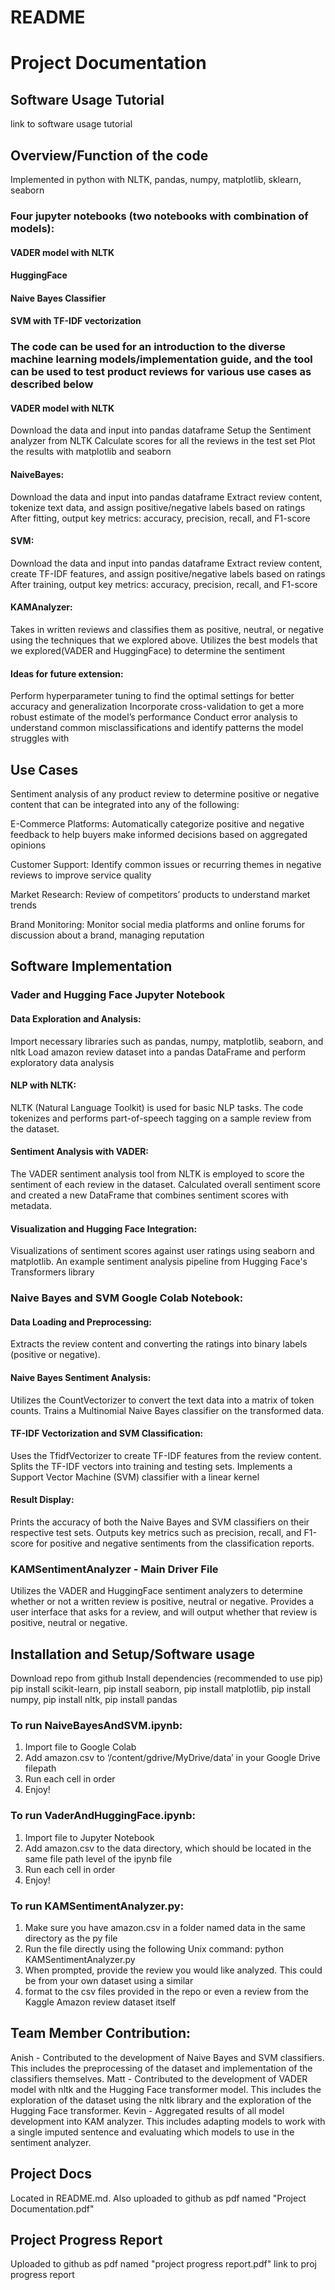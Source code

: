 # README
# Project Documentation

## Software Usage Tutorial
link to software usage tutorial<br>

## Overview/Function of the code
Implemented in python with NLTK, pandas, numpy, matplotlib, sklearn, seaborn
### Four jupyter notebooks (two notebooks with combination of models):
#### VADER model with NLTK 
#### HuggingFace
#### Naive Bayes Classifier
#### SVM with TF-IDF vectorization

### The code can be used for an introduction to the diverse machine learning models/implementation guide, and the tool can be used to test product reviews for various use cases as described below
#### VADER model with NLTK
Download the data and input into pandas dataframe
Setup the Sentiment analyzer from NLTK
Calculate scores for all the reviews in the test set
Plot the results with matplotlib and seaborn
#### NaiveBayes:
Download the data and input into pandas dataframe
Extract review content, tokenize text data, and assign positive/negative labels based on ratings
After fitting, output key metrics: accuracy, precision, recall, and F1-score
#### SVM:
Download the data and input into pandas dataframe
Extract review content, create TF-IDF features, and assign positive/negative labels based on ratings
After training, output key metrics: accuracy, precision, recall, and F1-score
#### KAMAnalyzer:
Takes in written reviews and classifies them as positive, neutral, or negative using the techniques that we explored above.
Utilizes the best models that we explored(VADER and HuggingFace) to determine the sentiment
#### Ideas for future extension:
Perform hyperparameter tuning to find the optimal settings for better accuracy and generalization
Incorporate cross-validation to get a more robust estimate of the model’s performance
Conduct error analysis to understand common misclassifications and identify patterns the model struggles with

## Use Cases
Sentiment analysis of any product review to determine positive or negative content that can be integrated into any of the following:

E-Commerce Platforms: Automatically categorize positive and negative feedback to help buyers make informed decisions based on aggregated opinions

Customer Support: Identify common issues or recurring themes in negative reviews to improve service quality

Market Research: Review of competitors’ products to understand market trends

Brand Monitoring: Monitor social media platforms and online forums for discussion about a brand, managing reputation

## Software Implementation

### Vader and Hugging Face Jupyter Notebook

#### Data Exploration and Analysis:
Import necessary libraries such as pandas, numpy, matplotlib, seaborn, and nltk
Load amazon review dataset into a pandas DataFrame and perform exploratory data analysis

#### NLP with NLTK:
NLTK (Natural Language Toolkit) is used for basic NLP tasks. The code tokenizes and performs part-of-speech   tagging on a sample review from the dataset.
#### Sentiment Analysis with VADER:

The VADER sentiment analysis tool from NLTK is employed to score the sentiment of each review in the dataset.
Calculated overall sentiment score and created a new DataFrame that combines sentiment scores with metadata.

#### Visualization and Hugging Face Integration:
Visualizations of sentiment scores against user ratings using seaborn and matplotlib.
An example sentiment analysis pipeline from Hugging Face's Transformers library

### Naive Bayes and SVM Google Colab Notebook:

#### Data Loading and Preprocessing:
Extracts the review content and converting the ratings into binary labels (positive or negative).

#### Naive Bayes Sentiment Analysis:
Utilizes the CountVectorizer to convert the text data into a matrix of token counts.
Trains a Multinomial Naive Bayes classifier on the transformed data.

#### TF-IDF Vectorization and SVM Classification:
Uses the TfidfVectorizer to create TF-IDF features from the review content.
Splits the TF-IDF vectors into training and testing sets.
Implements a Support Vector Machine (SVM) classifier with a linear kernel

#### Result Display:
Prints the accuracy of both the Naive Bayes and SVM classifiers on their respective test sets.
Outputs key metrics such as precision, recall, and F1-score for positive and negative sentiments from the classification reports.

### KAMSentimentAnalyzer - Main Driver File
Utilizes the VADER and HuggingFace sentiment analyzers to determine whether or not a written review is positive, neutral or negative.
Provides a user interface that asks for a review, and will output whether that review is positive, neutral or negative.

## Installation and Setup/Software usage
Download repo from github
Install dependencies (recommended to use pip) 
pip install scikit-learn, pip install seaborn, pip install matplotlib, pip install numpy, pip install nltk, pip install pandas

### To run NaiveBayesAndSVM.ipynb:
1. Import file to Google Colab
2. Add amazon.csv to ‘/content/gdrive/MyDrive/data’ in your Google Drive filepath
3. Run each cell in order
4. Enjoy!

### To run VaderAndHuggingFace.ipynb:
1. Import file to Jupyter Notebook
2. Add amazon.csv to the data directory, which should be located in the same file path level of the ipynb file
3. Run each cell in order
4. Enjoy!

### To run KAMSentimentAnalyzer.py:
1. Make sure you have amazon.csv in a folder named data in the same directory as the py file
2. Run the file directly using the following Unix command: python KAMSentimentAnalyzer.py
3. When prompted, provide the review you would like analyzed. This could be from your own dataset using a similar
4. format to the csv files provided in the repo or even a review from the Kaggle Amazon review dataset itself

## Team Member Contribution:
Anish - Contributed to the development of Naive Bayes and SVM classifiers. This includes the preprocessing of the dataset and implementation of the classifiers themselves.
Matt - Contributed to the development of VADER model with nltk and the Hugging Face transformer model. This includes the exploration of the dataset using the nltk library and the exploration of the Hugging Face transformer.
Kevin - Aggregated results of all model development into KAM analyzer. This includes adapting models to work with a single imputed sentence and evaluating which models to use in the sentiment analyzer.

## Project Docs
Located in README.md. Also uploaded to github as pdf named "Project Documentation.pdf"

## Project Progress Report
Uploaded to github as pdf named "project progress report.pdf"
link to proj progress report<br>
